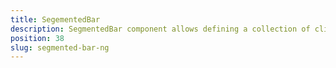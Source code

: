 ```yaml
---
title: SegementedBar
description: SegmentedBar component allows defining a collection of clickable views. We can create similar collection while setting up the items property, where we should provide an array of SegmentedBarItem, The component allows to get and set the selected view's index with selectedIndex property or selectedIndexChange event.
position: 38
slug: segmented-bar-ng
---
```

